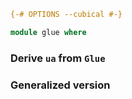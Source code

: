 ```agda
{-# OPTIONS --cubical #-}

module glue where

```



### Derive `ua` from `Glue`


### Generalized version

